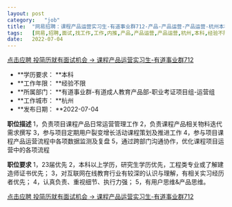 ```yaml
---
layout:	post
category:	"job"
title:	"网易招聘：课程产品运营实习生-有道事业群712-产品-产品运营-产品运营-杭州本科经验不限"
tags:	[网易,招聘,面试,找工作,工作,内推,产品,产品运营,产品运营,杭州,本科,经验不限]
date:	2022-07-04
---
```


[点击应聘 投简历就有面试机会 -> 课程产品运营实习生-有道事业群712](http://mobile.bole.netease.com/bole/boleDetail?id=41321&employeeId=346f03c3cda5f04c&key=all)



- **学历要求： **本科
- **工作年限： **经验不限
- **所属部门： **有道事业群-有道成人教育产品部-职业考证项目组-运营组
- **工作城市： **杭州
- **发布日期： **2022-07-04



**职位描述**
1，负责项目课程产品日常运营管理工作
2，负责课程产品相关物料迭代需求撰写
3，参与项目定期用户裂变增长活动课程策划及推进工作
4，参与项目课程产品运营流程中各项数据监测及复盘
5，通过跨部门沟通协作，优化课程项目运营中的各项流程



**职位要求**
1，23届优先
2，本科以上学历，研究生学历优先，工程类专业或了解建造师证书优先；
3，对互联网在线教育行业有较深的认识与理解，有相关实习经历者优先；
4，认真负责、重视细节、执行力强；
5，有用户思维&amp;产品思维。



[点击应聘 投简历就有面试机会 -> 课程产品运营实习生-有道事业群712](http://mobile.bole.netease.com/bole/boleDetail?id=41321&employeeId=346f03c3cda5f04c&key=all)